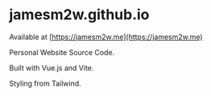 # jamesm2w.github.io

Available at [https://jamesm2w.me](https://jamesm2w.me)

Personal Website Source Code.

Built with Vue.js and Vite.

Styling from Tailwind.
